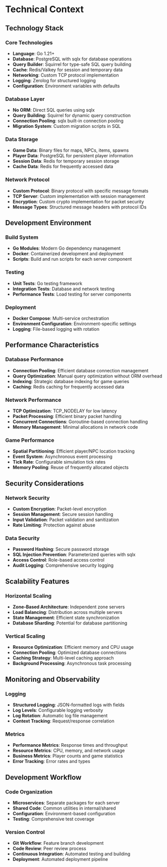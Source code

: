 # Technical Context

## Technology Stack

### Core Technologies
- **Language**: Go 1.21+
- **Database**: PostgreSQL with sqlx for database operations
- **Query Builder**: Squirrel for type-safe SQL query building
- **Cache**: Redis/Valkey for session and temporary data
- **Networking**: Custom TCP protocol implementation
- **Logging**: Zerolog for structured logging
- **Configuration**: Environment variables with defaults

### Database Layer
- **No ORM**: Direct SQL queries using sqlx
- **Query Building**: Squirrel for dynamic query construction
- **Connection Pooling**: sqlx built-in connection pooling
- **Migration System**: Custom migration scripts in SQL

### Data Storage
- **Game Data**: Binary files for maps, NPCs, items, spawns
- **Player Data**: PostgreSQL for persistent player information
- **Session Data**: Redis for temporary session storage
- **Cache Data**: Redis for frequently accessed data

### Network Protocol
- **Custom Protocol**: Binary protocol with specific message formats
- **TCP Server**: Custom implementation with session management
- **Encryption**: Custom crypto implementation for packet security
- **Message Types**: Structured message headers with protocol IDs

## Development Environment

### Build System
- **Go Modules**: Modern Go dependency management
- **Docker**: Containerized development and deployment
- **Scripts**: Build and run scripts for each server component

### Testing
- **Unit Tests**: Go testing framework
- **Integration Tests**: Database and network testing
- **Performance Tests**: Load testing for server components

### Deployment
- **Docker Compose**: Multi-service orchestration
- **Environment Configuration**: Environment-specific settings
- **Logging**: File-based logging with rotation

## Performance Characteristics

### Database Performance
- **Connection Pooling**: Efficient database connection management
- **Query Optimization**: Manual query optimization without ORM overhead
- **Indexing**: Strategic database indexing for game queries
- **Caching**: Redis caching for frequently accessed data

### Network Performance
- **TCP Optimization**: TCP_NODELAY for low latency
- **Packet Processing**: Efficient binary packet handling
- **Concurrent Connections**: Goroutine-based connection handling
- **Memory Management**: Minimal allocations in network code

### Game Performance
- **Spatial Partitioning**: Efficient player/NPC location tracking
- **Event System**: Asynchronous event processing
- **Tick Rate**: Configurable simulation tick rates
- **Memory Pooling**: Reuse of frequently allocated objects

## Security Considerations

### Network Security
- **Custom Encryption**: Packet-level encryption
- **Session Management**: Secure session handling
- **Input Validation**: Packet validation and sanitization
- **Rate Limiting**: Protection against abuse

### Data Security
- **Password Hashing**: Secure password storage
- **SQL Injection Prevention**: Parameterized queries with sqlx
- **Access Control**: Role-based access control
- **Audit Logging**: Comprehensive security logging

## Scalability Features

### Horizontal Scaling
- **Zone-Based Architecture**: Independent zone servers
- **Load Balancing**: Distribution across multiple servers
- **State Management**: Efficient state synchronization
- **Database Sharding**: Potential for database partitioning

### Vertical Scaling
- **Resource Optimization**: Efficient memory and CPU usage
- **Connection Pooling**: Optimized database connections
- **Caching Strategy**: Multi-level caching approach
- **Background Processing**: Asynchronous task processing

## Monitoring and Observability

### Logging
- **Structured Logging**: JSON-formatted logs with fields
- **Log Levels**: Configurable logging verbosity
- **Log Rotation**: Automatic log file management
- **Context Tracking**: Request/response correlation

### Metrics
- **Performance Metrics**: Response times and throughput
- **Resource Metrics**: CPU, memory, and network usage
- **Business Metrics**: Player counts and game statistics
- **Error Tracking**: Error rates and types

## Development Workflow

### Code Organization
- **Microservices**: Separate packages for each server
- **Shared Code**: Common utilities in internal/shared
- **Configuration**: Environment-based configuration
- **Testing**: Comprehensive test coverage

### Version Control
- **Git Workflow**: Feature branch development
- **Code Review**: Peer review process
- **Continuous Integration**: Automated testing and building
- **Deployment**: Automated deployment pipeline 